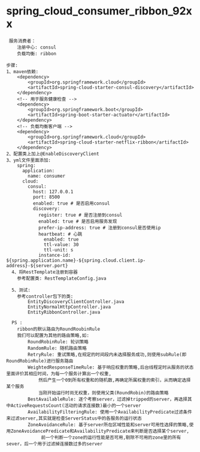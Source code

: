 # spring_cloud_consumer_ribbon_92xx
     服务消费者：
        注册中心: consul
        负载均衡: ribbon
      
    步骤:
    1、maven依赖:
        <dependency>
            <groupId>org.springframework.cloud</groupId>
            <artifactId>spring-cloud-starter-consul-discovery</artifactId>
        </dependency>  
        <!-- 用于服务健康检查 -->
        <dependency>
            <groupId>org.springframework.boot</groupId>
            <artifactId>spring-boot-starter-actuator</artifactId>
        </dependency>
        <!-- 负载均衡客户端 -->
        <dependency>
            <groupId>org.springframework.cloud</groupId>
            <artifactId>spring-cloud-starter-netflix-ribbon</artifactId>
        </dependency>
    2、配置类上加上@EnableDiscoveryClient
    3、yml文件里面添加:
        spring:
          application:
            name: consumer
          cloud:
            consul:
              host: 127.0.0.1
              port: 8500
              enabled: true # 是否启用consul
              discovery:
                register: true # 是否注册到consul
                enabled: true # 是否启用服务发现
                prefer-ip-address: true # 注册到consul是否使用ip
                heartbeat: # 心跳
                  enabled: true
                  ttl-value: 30
                  ttl-unit: s
                instance-id: ${spring.application.name}-${spring.cloud.client.ip-address}-${server.port}
      4、将RestTemplate注册到容器
        参考配置类: RestTemplateConfig.java
        
      5、测试:
        参考controller包下的类:
            EntityDiscoveryClientController.java
            EntityNormalHttpController.java
            EntityRibbonController.java
       
      PS :
        ribbon的默认路由为RoundRoubinRule
        我们可以配置为其他的路由策略,如:
            RoundRobinRule: 轮训策略
            RandomRule: 随机路由策略
            RetryRule: 重试策略,在规定的时间段内未选择服务成功,则使用subRule(即RoundRobinRule)进行服务路由
            WeightedResponseTimeRule: 基于响应权重的策略,后台线程定时从服务的状态里面评价其相应时间，为每一个服务计算出一个权重,
                然后产生一个0到所有权重和的随机数,再确定所属权重的索引，从而确定选择某个服务
                当刚开始运行时尚无权重，则使用父类(RoundRobin)的路由策略
            BestAvailableRule: 逐个考察server，过滤掉tripped的server，再选择其中ActiveRequestsCount(活动的请求连接数)最小的一个server
            AvailabilityFilteringRule: 使用一个AvailabilityPredicate过滤条件来过滤server,其实就是检查ServerStatus中的各服务的运行状态
            ZoneAvoidanceRule: 基于server所在区域性能和server可用性选择的策略,使用ZoneAvoidancePredicate和AvailabilityPredicate来判断是否选择某个server,
                 前一个判断一个zone的运行性能是否可用,剔除不可用的zone里的所有sever，后一个用于过滤掉连接数过多的server
                